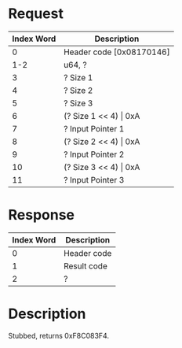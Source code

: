 # Request

| Index Word | Description                |
|------------|----------------------------|
| 0          | Header code \[0x08170146\] |
| 1-2        | u64, ?                     |
| 3          | ? Size 1                   |
| 4          | ? Size 2                   |
| 5          | ? Size 3                   |
| 6          | (? Size 1 \<\< 4) \| 0xA   |
| 7          | ? Input Pointer 1          |
| 8          | (? Size 2 \<\< 4) \| 0xA   |
| 9          | ? Input Pointer 2          |
| 10         | (? Size 3 \<\< 4) \| 0xA   |
| 11         | ? Input Pointer 3          |

# Response

| Index Word | Description |
|------------|-------------|
| 0          | Header code |
| 1          | Result code |
| 2          | ?           |

# Description

Stubbed, returns 0xF8C083F4.
